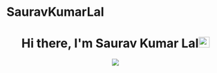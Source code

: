 # SauravKumarLal

<div align="center">
   <h1>  Hi there, I'm Saurav Kumar Lal<img src="https://giphy.com/embed/h408T6Y5GfmXBKW62l" width="25px"> </h1>
   
   
   <img src="https://pronoun.cyou/x/y?subject=He&object=Him&height=20"> 
</div>